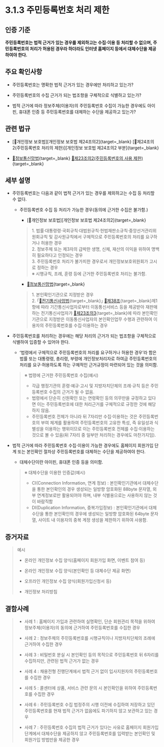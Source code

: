 # 3.1.3 주민등록번호 처리 제한

## 인증 기준

**주민등록번호는 법적 근거가 있는 경우를 제외하고는 수집·이용 등 처리할 수 없으며, 주민등록번호의 처리가 허용된 경우라 하더라도 인터넷 홈페이지 등에서 대체수단을 제공하여야 한다.**

## 주요 확인사항

- 주민등록번호는 명확한 법적 근거가 있는 경우에만 처리하고 있는가?

- 주민등록번호의 수집 근거가 되는 법조항을 구체적으로 식별하고 있는가?

- 법적 근거에 따라 정보주체(이용자)의 주민등록번호 수집이 가능한 경우에도 아이핀, 휴대폰 인증 등 주민등록번호를 대체하는 수단을 제공하고 있는가?

## 관련 법규

- [🔗개인정보 보호법][개인정보 보호법 제24조의2]{target=_blank} [🔗제24조의2(주민등록번호 처리의 제한)][개인정보 보호법 제24조의2 부분]{target=_blank}

- [🔗정보통신망법](https://www.law.go.kr/법령/정보통신망이용촉진및정보보호등에관한법률/(20211209,18201,20210608)/제23조의2 "새 창에서 열기"){target=_blank} [🔗제23조의2(주민등록번호의 사용 제한)](https://www.law.go.kr/법령/정보통신망이용촉진및정보보호등에관한법률/제23조의2 "새 창에서 열기"){target=_blank}

## 세부 설명

- 주민등록번호는 다음과 같이 법적 근거가 있는 경우를 제외하고는 수집 등 처리할 수 없다.

    - 주민등록번호 수집 등 처리가 가능한 경우(동의에 근거한 수집은 불가함.)

        - [🔗개인정보 보호법][개인정보 보호법 제24조의2]{target=_blank}
        >
        > 1\. 법률·대통령령·국회규칙·대법원규칙·헌법재판소규칙·중앙선거관리위원회규칙 및 감사원규칙에서 구체적으로 주민등록번호의 처리를 요구하거나 허용한 경우  
        > 2\. 정보주체 또는 제3자의 급박한 생명, 신체, 재산의 이익을 위하여 명백히 필요하다고 인정되는 경우  
        > 3\. 주민등록번호 처리가 불가피한 경우로서 개인정보보호위원회가 고시로 정하는 경우  
        >     ※ 시행규칙, 조례, 훈령 등에 근거한 주민등록번호 처리는 불가함.  

        - [🔗정보통신망법](https://www.law.go.kr/법령/정보통신망이용촉진및정보보호등에관한법률/(20211209,18201,20210608)/제23조의2 "새 창에서 열기"){target=_blank}
        >
        > 1\. 본인확인기관으로 지정받은 경우  
        > 2\. ｢[🔗전기통신사업법](https://www.law.go.kr/법령/전기통신사업법/(20220420,18477,20211019)/제38조 "새 창에서 열기"){target=_blank}｣ [🔗제38조](https://www.law.go.kr/법령/전기통신사업법/제38조 "새 창에서 열기"){target=_blank}제1항에 따라 기간통신사업자로부터 이동통신서비스 등을 제공받아 재판매하는 전기통신사업자가 [🔗제23조의3](https://www.law.go.kr/법령/정보통신망이용촉진및정보보호등에관한법률/(20211209,18201,20210608)/제23조의3 "새 창에서 열기"){target=_blank}에 따라 본인확인기관으로 지정받은 이동통신사업자의 본인확인업무 수행과 관련하여 이용자의 주민등록번호를 수집·이용하는 경우  

- 주민등록번호를 처리하는 경우에는 해당 처리의 근거가 되는 법조항을 구체적으로 식별하여 입증할 수 있어야 한다.

    - ʻ법령에서 구체적으로 주민등록번호의 처리를 요구하거나 허용한 경우ʼ라 함은 법률 또는 대통령령, 총리령, 부령에 개인정보처리자로 하여금 주민등록번호의 처리를 요구·허용하도록 하는 구체적인 근거규정이 마련되어 있는 것을 의미함.
    >
    > ※ 법령에 근거한 주민등록번호 수집(예시)
    >
    > - 각급 행정기관의 훈령·예규·고시 및 지방자치단체의 조례·규칙 등은 주민등록번호 수집의 근거가 될 수 없음.
    > - 법령에서 단순히 신원확인 또는 연령확인 등의 의무만을 규정하고 있다면 이는 주민등록번호에 대한 처리근거를 구체적으로 규정한 것에 해당하지 않음.
    > - 주민등록번호 전체가 아니라 뒤 7자리만 수집·이용하는 것은 주민등록번호의 부여 체계를 활용하여 주민등록번호의 고유한 특성, 즉 유일성과 식별성을 이용하는 행위이므로 이는 주민등록번호 전체를 수집·이용하는 것으로 볼 수 있음(뒤 7자리 중 일부만 처리하는 경우에도 마찬가지임).

- 법적 근거에 따라 주민등록번호 수집·이용이 가능한 경우에도 홈페이지 회원가입 단계 또는 본인확인 절차상 주민등록번호를 대체하는 수단을 제공하여야 한다.

    - 대체수단이란 아이핀, 휴대폰 인증 등을 의미함.
    >
    > ※ 대체수단을 이용한 인증값(예시)
    >
    > - CI(Connection Information, 연계 정보) : 본인확인기관에서 대체수단을 통한 본인확인의 경우 생성되는 일방향 암호화된 88byte 문자열, 외부 연계정보로만 활용되어야 하며, 내부 식별용으로는 사용하지 않는 것이 바람직함
    > - DI(Duplication Information, 중복가입정보) : 본인확인기관에서 대체수단을 통한 본인확인의 경우에 생성되는 일방향 암호화된 64byte 문자열, 사이트 내 이용자의 중복 계정 생성을 제한하기 위하여 사용함.

## 증거자료

> 예시
>
> - 온라인 개인정보 수집 양식(홈페이지 회원가입 화면, 이벤트 참여 등)
>
> - 온라인 개인정보 수집 양식(본인확인 등 대체수단 제공 화면)
>
> - 오프라인 개인정보 수집 양식(회원가입신청서 등)
>
> - 개인정보 처리방침

## 결함사례

> - 사례 1 : 홈페이지 가입과 관련하여 실명확인, 단순 회원관리 목적을 위하여 정보주체(이용자)의 동의에 근거하여 주민등록번호를 수집한 경우
>
> - 사례 2 : 정보주체의 주민등록번호를 시행규칙이나 지방자치단체의 조례에 근거하여 수집한 경우
>
> - 사례 3 : 비밀번호 분실 시 본인확인 등의 목적으로 주민등록번호 뒤 6자리를 수집하지만, 관련된 법적 근거가 없는 경우
>
> - 사례 4 : 채용전형 진행단계에서 법적 근거 없이 입사지원자의 주민등록번호를 수집한 경우
>
> - 사례 5 : 콜센터에 상품, 서비스 관련 문의 시 본인확인을 위하여 주민등록번호를 수집한 경우
>
> - 사례 6 : 주민등록번호 수집 법정주의 시행 이전에 수집하여 저장하고 있던 주민등록번호를 현재 법적 근거가 없음에도 파기하지 않고 보관하고 있는 경우
>
> - 사례 7 : 주민등록번호 수집의 법적 근거가 있다는 사유로 홈페이지 회원가입 단계에서 대체수단을 제공하지 않고 주민등록번호를 입력받는 본인확인 및 회원가입 방법만을 제공한 경우
